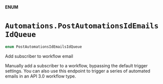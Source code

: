 **ENUM**

# `Automations.PostAutomationsIdEmailsIdQueue`

```swift
enum PostAutomationsIdEmailsIdQueue
```

Add subscriber to workflow email

Manually add a subscriber to a workflow, bypassing the default trigger settings. You can also use this endpoint to trigger a series of automated emails in an API 3.0 workflow type.
